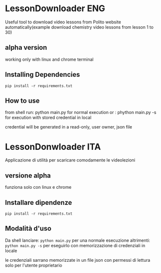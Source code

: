 # LessonDownloader ENG

Useful tool to download video lessons from Polito website automatically(example download chemistry video lessons from lesson 1 to 30)

## alpha version
working only with linux and chrome
terminal
## Installing Dependencies
    pip install -r requirements.txt
## How to use
from shell run:
	python main.py
for normal execution
or :
	phython main.py -s
for execution with stored credential in local

credential will be generated in a read-only, user owner, json file
 
# LessonDonwloader ITA
 
Applicazione di utilità per scaricare comodamente le videolezioni

## versione alpha
funziona solo con linux e chrome

## Installare dipendenze
    pip install -r requirements.txt

## Modalità d'uso
Da shell lanciare:
    ```python main.py```
per una normale esecuzione
altrimenti:
   ```python main.py -s```
per eseguirlo con memorizzazione di credenziali in locale

le credenziali sarrano memorizzate in un file json con permessi di lettura solo per l'utente proprietario
